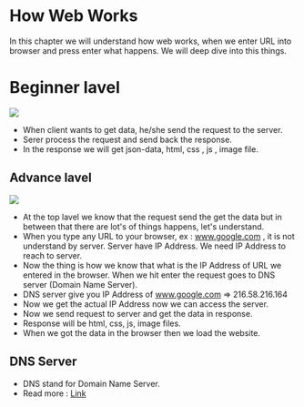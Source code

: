 # How Web Works
In this chapter we will understand how web works, when we enter URL into browser and press enter what happens. We will deep dive into this things.

# Beginner lavel
<img src="https://www.interviewbit.com/blog/wp-content/uploads/2022/06/Client-and-Server-1024x427.png"/>

- When client wants to get data, he/she send the request to the server.
- Serer process the request and send back the response.
- In the response we will get json-data, html, css , js , image file.

## Advance lavel
<img src="https://miro.medium.com/v2/resize:fit:716/1*20lOJctutX1PTdWzYUbbZQ.png"/>

- At the top lavel we know that the request send the get the data but in between that there are lot's of things happens, let's understand.
- When you type any URL to your browser, ex : www.google.com , it is not understand by server. Server have IP Address. We need IP Address to reach to server.
- Now the thing is how we know that what is the IP Address of URL we entered in the browser. When we hit enter the request goes to DNS server (Domain Name Server).
- DNS server give you IP Address of www.google.com => 216.58.216.164
- Now we get the actual IP Address now we can access the server.
- Now we send request to server and get the data in response.
- Response will be html, css, js, image files.
- When we got the data in the browser then we load the website.

## DNS Server

- DNS stand for Domain Name Server.
- Read more : <a href="https://network-insight.net/2015/04/21/dns-structure/">Link</a> 
